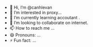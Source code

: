 - 👋 Hi, I’m @canhlevan
- 👀 I’m interested in proxy...
- 🌱 I’m currently learning accoutant .
- 💞️ I’m looking to collaborate on internet.
- 📫 How to reach me ...
- 😄 Pronouns: ...
- ⚡ Fun fact: ...

<!---
canhlevan/canhlevan is a ✨ special ✨ repository because its `README.md` (this file) appears on your GitHub profile.
You can click the Preview link to take a look at your changes.
--->
